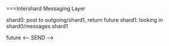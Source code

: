 ===Intershard Messaging Layer


shard0: post to outgoing/shard1, return future
shard1: looking in shard0/messages.shard1

future <-- SEND -->
